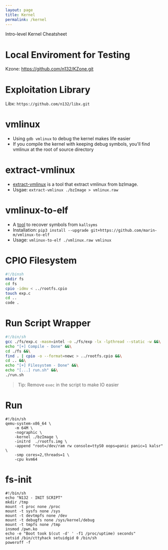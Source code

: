 ```yaml
---
layout: page
title: Kernel
permalink: /kernel
---
```

Intro-level Kernel Cheatsheet

# Local Enviroment for Testing

Kzone: https://github.com/n132/KZone.git

# Exploitation Library

Libx: `https://github.com/n132/libx.git`


# vmlinux

- Using `gdb vmlinux` to debug the kernel makes life easier
- If you compile the kernel with keeping debug symbols, you'll find vmlinux at the root of source directory


# extract-vmlinux

- [extract-vmlinux][5] is a tool that extract vmlinux from bzImage.
- Usgae: `extract-vmlinux ./bzImage > vmlinux.raw`

# vmlinux-to-elf


- A [tool][6] to recover symbols from `kallsyms`
- Installation: `pip3 install --upgrade git+https://github.com/marin-m/vmlinux-to-elf`
- Usage: `vmlinux-to-elf ./vmlinux.raw vmlinux`


# CPIO Filesystem 

```bash
#!/binsh
mkdir fs
cd fs
cpio -idmv < ../rootfs.cpio
touch exp.c 
cd ..
code .
```

# Run Script Wrapper

```bash
#!/bin/sh
gcc ./fs/exp.c -masm=intel -o ./fs/exp -lx -lpthread --static -w &&\
echo "[+] Compile - Done" &&\
cd ./fs &&\
find . | cpio -o --format=newc > ../rootfs.cpio &&\
cd .. &&\
echo "[+] Filesystem - Done" &&\
echo "[...] run.sh" &&\
./run.sh
```

> Tip: Remove `exec` in the script to make IO easier

# Run
```
#!/bin/sh
qemu-system-x86_64 \
    -m 64M \
    -nographic \
    -kernel ./bzImage \
    -initrd  ./rootfs.img \
    -append "root=/dev/ram rw console=ttyS0 oops=panic panic=1 kalsr" \
    -smp cores=2,threads=1 \
    -cpu kvm64

```

# fs-init
```
#!/bin/sh
echo "N132 - INIT SCRIPT"
mkdir /tmp
mount -t proc none /proc
mount -t sysfs none /sys
mount -t devtmpfs none /dev
mount -t debugfs none /sys/kernel/debug
mount -t tmpfs none /tmp
insmod /pwn.ko
echo -e "Boot took $(cut -d' ' -f1 /proc/uptime) seconds"
setsid /bin/cttyhack setuidgid 0 /bin/sh
poweroff -f
```




[5]: https://github.com/torvalds/linux/blob/master/scripts/extract-vmlinux
[6]: https://github.com/marin-m/vmlinux-to-elf